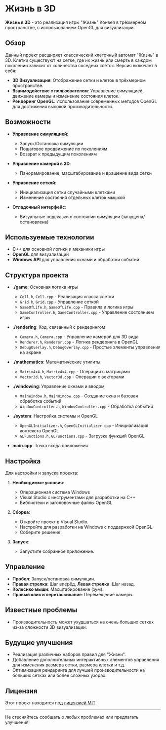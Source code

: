 # Жизнь в 3D

**Жизнь в 3D** - это реализация игры "Жизнь" Конвея в трёхмерном пространстве, с использованием OpenGL для визуализации.

## Обзор

Данный проект расширяет классический клеточный автомат "Жизнь" в 3D. Клетки существуют на сетке, где их жизнь или смерть в каждом поколении зависит от количества соседних клеток. Версия включает в себя:

- **3D Визуализация**: Отображение сетки и клеток в трёхмерном пространстве.
- **Взаимодействие с пользователем**: Управление симуляцией, движение камеры и изменение состояния клеток.
- **Рендеринг OpenGL**: Использование современных методов OpenGL для достижения высокой производительности.

## Возможности

- **Управление симуляцией**:
  - Запуск/Остановка симуляции
  - Пошаговое продвижение по поколениям
  - Возврат к предыдущим поколениям

- **Управление камерой в 3D**:
  - Панорамирование, масштабирование и вращение вида сетки

- **Управление сеткой**:
  - Инициализация сетки случайными клетками
  - Изменение состояния отдельных клеток мышкой

- **Отладочный интерфейс**: 
  - Визуальные подсказки о состоянии симуляции (запущена/остановлена)

## Используемые технологии

- **C++** для основной логики и механики игры
- **OpenGL** для визуализации
- **Windows API** для управления окнами и обработки событий

## Структура проекта

- **./game**: Основная логика игры
  - `Cell.h`, `Cell.cpp` - Реализация класса клетки
  - `Grid.h`, `Grid.cpp` - Управление сеткой
  - `GameOfLife.h`, `GameOfLife.cpp` - Правила и логика игры
  - `GameController.h`, `GameController.cpp` - Управление состоянием игры

- **./rendering**: Код, связанный с рендерингом
  - `Camera.h`, `Camera.cpp` - Управление камерой для 3D вида
  - `Renderer.h`, `Renderer.cpp` - Логика рендеринга в OpenGL
  - `DebugOverlay.h`, `DebugOverlay.cpp` - Простые элементы управления на экране

- **./mathematics**: Математические утилиты
  - `Matrix4x4.h`, `Matrix4x4.cpp` - Операции с матрицами
  - `Vector3d.h`, `Vector3d.cpp` - Операции с векторами

- **./windowing**: Управление окнами и вводом
  - `MainWindow.h`, `MainWindow.cpp` - Создание окна и базовая обработка событий
  - `WindowController.h`, `WindowController.cpp` - Обработка событий

- **./system**: Настройка системы и OpenGL
  - `OpenGLInitializer.h`, `OpenGLInitializer.cpp` - Инициализация контекста OpenGL
  - `GLFunctions.h`, `GLFunctions.cpp` - Загрузка функций OpenGL

- **main.cpp**: Точка входа приложения

## Настройка

Для настройки и запуска проекта:

1. **Необходимые условия**:
   - Операционная система Windows
   - Visual Studio с инструментами для разработки на C++
   - Библиотеки и заголовочные файлы OpenGL

2. **Сборка**:
   - Откройте проект в Visual Studio.
   - Настройте для разработки на Windows с поддержкой OpenGL.
   - Соберите решение.

3. **Запуск**:
   - Запустите собранное приложение.

## Управление

- **Пробел**: Запуск/остановка симуляции.
- **Правая стрелка**: Шаг вперёд, **Левая стрелка**: Шаг назад.
- **Колесико мыши**: Масштабирование (зум).
- **Правый клик и перетаскивание**: Перемещение камеры.

## Известные проблемы

- Производительность может ухудшаться на очень больших сетках из-за сложности 3D визуализации.

## Будущие улучшения

- Реализация различных наборов правил для "Жизни".
- Добавление дополнительных интерактивных элементов управления для изменения размера сетки, размера клетки и т.д.
- Оптимизация рендеринга для лучшей производительности на больших сетках или более сложных узорах.

## Лицензия

Этот проект находится под [лицензией MIT](LICENSE).

---

Не стесняйтесь сообщать о любых проблемах или предлагать улучшения!